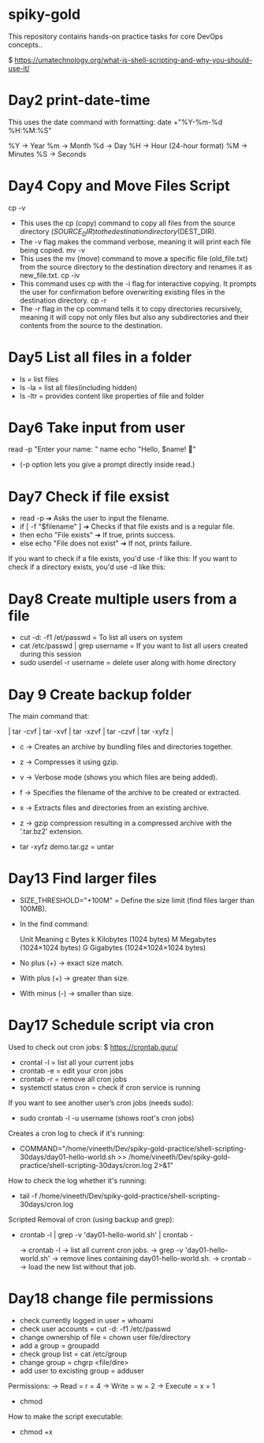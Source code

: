 # spiky-gold
This repository contains hands-on practice tasks for core DevOps concepts..

 $ https://umatechnology.org/what-is-shell-scripting-and-why-you-should-use-it/

# Day2 print-date-time

This uses the date command with formatting:
date +"%Y-%m-%d %H:%M:%S"

%Y → Year
%m → Month 
%d → Day 
%H → Hour (24-hour format)
%M → Minutes
%S → Seconds

# Day4 Copy and Move Files Script

cp -v
- This uses the cp (copy) command to copy all files from the source directory ($SOURCE_DIR) to the destination directory ($DEST_DIR).
- The -v flag makes the command verbose, meaning it will print each file being copied.
mv -v
- This uses the mv (move) command to move a specific file (old_file.txt) from the source directory to the destination directory and renames it as new_file.txt.
cp -iv
- This command uses cp with the -i flag for interactive copying. It prompts the user for confirmation before overwriting existing files in the destination directory.
cp -r
- The -r flag in the cp command tells it to copy directories recursively, meaning it will copy not only files but also any subdirectories and their contents from the source to the destination.

# Day5 List all files in a folder

- ls = list files
- ls -la = list all files(including hidden)
- ls -ltr = provides content like properties of file and folder

# Day6 Take input from user

read -p "Enter your name: " name
echo "Hello, $name! 👋"

- (-p option lets you give a prompt directly inside read.)

# Day7 Check if file exsist

- read -p ➔ Asks the user to input the filename.
- if [ -f "$filename" ] ➔ Checks if that file exists and is a regular file.
- then echo "File exists" ➔ If true, prints success.
- else echo "File does not exist" ➔ If not, prints failure.

If you want to check if a file exists, you'd use -f like this:
If you want to check if a directory exists, you'd use -d like this:

# Day8 Create multiple users from a file

- cut -d: -f1 /et/passwd = To list all users on system
- cat /etc/passwd | grep username = If you want to list all users created during this session
- sudo userdel -r username = delete user along with home directory

# Day 9 Create backup folder

The main command that:

| tar -cvf | tar -xvf | tar -xzvf | tar -czvf | tar -xyfz |

- c → Creates an archive by bundling files and directories together.	
- z → Compresses it using gzip.
- v → Verbose mode (shows you which files are being added).
- f → Specifies the filename of the archive to be created or extracted.
- x → Extracts files and directories from an existing archive.
- z → gzip compression resulting in a compressed archive with the ‘.tar.bz2’ extension.

- tar -xyfz demo.tar.gz = untar

# Day13 Find larger files

- SIZE_THRESHOLD="+100M"   =	Define the size limit (find files larger than 100MB).
- In the find command:

  Unit	Meaning
  c	Bytes
  k	Kilobytes (1024 bytes)
  M	Megabytes (1024×1024 bytes)
  G	Gigabytes (1024×1024×1024 bytes)

- No plus (+) → exact size match.
- With plus (+) → greater than size.
- With minus (-) → smaller than size.

# Day17 Schedule script via cron

Used to check out cron jobs:
$ https://crontab.guru/

- crontal -l = list all your current jobs
- crontab -e = edit your cron jobs
- crontab -r = remove all cron jobs
- systemctl status cron = check if cron service is running

If you want to see another user’s cron jobs (needs sudo):
- sudo crontab -l -u username (shows root's cron jobs)

Creates a cron log to check if it's running:
- COMMAND="/home/vineeth/Dev/spiky-gold-practice/shell-scripting-30days/day01-hello-world.sh >> /home/vineeth/Dev/spiky-gold-practice/shell-scripting-30days/cron.log 2>&1"

How to check the log whether it's running:
- tail -f /home/vineeth/Dev/spiky-gold-practice/shell-scripting-30days/cron.log

Scripted Removal of cron (using backup and grep):
- crontab -l | grep -v 'day01-hello-world.sh' | crontab -

 	→  crontab -l → list all current cron jobs.
	→  grep -v 'day01-hello-world.sh' → remove lines containing day01-hello-world.sh.
	→  crontab - → load the new list without that job.

# Day18 change file permissions

- check currently logged in user = whoami
- check user accounts = cut -d: -f1 /etc/passwd
- change ownership of file =  chown user file/directory
- add a group = groupadd <group-name>
- check group list = cat /etc/group 
- change group = chgrp <group-name> <file/dire>
- add user to excisting group = adduser <user-name> <group-name>

Permissions:
	→ Read = r = 4
	→ Write = w = 2
	→ Execute = x = 1
- chmod <permissions> <file-name>

How to make the script executable:
- chmod +x <file-name>


